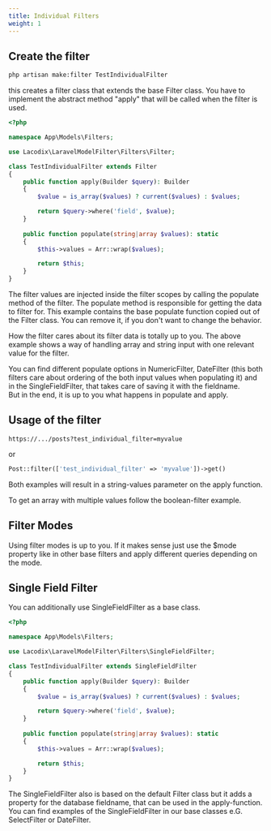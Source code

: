```yaml
---
title: Individual Filters
weight: 1
---
```


## Create the filter

```bash
php artisan make:filter TestIndividualFilter
```

this creates a filter class that extends the base Filter class. You have to implement the abstract
method "apply" that will be called when the filter is used.

```php
<?php

namespace App\Models\Filters;

use Lacodix\LaravelModelFilter\Filters\Filter;

class TestIndividualFilter extends Filter
{
    public function apply(Builder $query): Builder
    {
        $value = is_array($values) ? current($values) : $values;

        return $query->where('field', $value);
    }
    
    public function populate(string|array $values): static
    {
        $this->values = Arr::wrap($values);

        return $this;
    }
}
```

The filter values are injected inside the filter scopes by calling the populate method of the filter.
The populate method is responsible for getting the data to filter for. This example contains the 
base populate function copied out of the Filter class. You can remove it, if you don't want to change
the behavior.

How the filter cares about its filter data is totally up to you. The above example shows a way of
handling array and string input with one relevant value for the filter.

You can find different populate options in NumericFilter, DateFilter (this both filters care about
ordering of the both input values when populating it) and in the SingleFieldFilter, that takes care
of saving it with the fieldname.<br />
But in the end, it is up to you what happens in populate and apply.

## Usage of the filter

```
https://.../posts?test_individual_filter=myvalue
```

or

```php
Post::filter(['test_individual_filter' => 'myvalue'])->get()
```

Both examples will result in a string-values parameter on the apply function.

To get an array with multiple values follow the boolean-filter example.

## Filter Modes

Using filter modes is up to you. If it makes sense just use the $mode property like in other base 
filters and apply different queries depending on the mode.

## Single Field Filter

You can additionally use SingleFieldFilter as a base class.

```php
<?php

namespace App\Models\Filters;

use Lacodix\LaravelModelFilter\Filters\SingleFieldFilter;

class TestIndividualFilter extends SingleFieldFilter
{
    public function apply(Builder $query): Builder
    {
        $value = is_array($values) ? current($values) : $values;

        return $query->where('field', $value);
    }
    
    public function populate(string|array $values): static
    {
        $this->values = Arr::wrap($values);

        return $this;
    }
}
```

The SingleFieldFilter also is based on the default Filter class but it adds a property
for the database fieldname, that can be used in the apply-function. You can find examples
of the SingleFieldFilter in our base classes e.G. SelectFilter or DateFilter.

